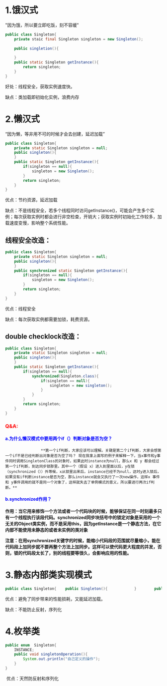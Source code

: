 # **1.饿汉式**

"因为饿，所以要立即吃饭，刻不容缓"

```java
public class Singleton{ 
    private staic final Singleton singleton = new Singleton();  
    
    public singletion(){  
        
    }       
    public static Singleton getInstance(){  
        return singleton;   
    }    
}
```

好处：线程安全，获取实例速度快。

缺点：类加载即初始化实例，浪费内存



# **2.懒汉式**

“因为懒，等非用不可的时候才会去创建，延迟加载”

```java
public class Singleton{  
    private static Singleton singleton = null;   
    public singleton(){    
    }      
    public static Singleton getInstance(){   
        if(singleton == null){  
            singleton = new Singleton();  
        }      
        return singleton;
    } 
}
```

优点：节约资源，延迟加载

缺点：不是线程安全，若多个线程同时访问getInstance()，可能会产生多个实例；每次获取实例时都会进行非空检查，开销大；获取实例时初始化工作较多，加载速度变慢，影响整个系统性能。



## **线程安全改造：**

```java
public class Singleton{  
    private static Singleton singleton = null;   
    public singleton(){       
    }     
    public synchronized static Singleton getInstance(){ 
        if(singleton == null){   
            singleton = new Singleton();    
        }      
        return singleton;  
    } 
}
```

优点：线程安全

缺点：每次获取实例都需要加锁，耗费资源。

## **double checklock改造：**

```java
public class Singleton{   
    private static Singleton singleton = null;     
    public singleton(){       
    }      
    public static Singleton getInstance(){   
        if(singleton == null){    
            synchronized(Singleton.class){      
                if(singleton == null){       
                    singleton = new singleton();    
                }          
            }      
        }      
        return singleton;   
    } 
}
```

### <span style="color:red">**Q&A:**</span>

####  **<span style="color:blue"> a.为什么懒汉模式中要用两个if（）判断对象是否为空？</span>**

  					**第一个if判断，大家应该可以理解。关键是第二个if判断，大家会想第一个if不是已经判断出对象是否为空了吗？ 现在我拿上面写的例子来解释一下，当x事件和y事件同时调用SingletonClass的对象时，如果此时instance为null，那么x 和 y 都会经过第一个if判断，到达同步锁那里。其中一个（假设 x）进入到里面以后，y在锁（synchronized（））外等候，x从锁里出来后，instance已经不为null，这时y进入锁后，如果没有if判断instance是否为空，那么instance就会又执行了一次new操作，这样x 事件和 y事件调用的就不是同一个对象了，这样就失去了单例模式的意义，所以要进行两次if判断。**

####   **<span style="color:blue"> b.synchronized作用？</span>**

​				**作用：当它用来修饰一个方法或者一个代码块的时候，能够保证在同一时刻最多只有一个线程执行该段代码。synchronized同步块括号中的锁定对象是采用的一个无关的Object类实例，而不是采用this，因为getInstance是一个静态方法，在它内部不能使用未静态的或者未实例的类对象**

​			**注意：在用synchronized关键字的时候，能缩小代码段的范围就尽量缩小，能在代码段上加同步就不要再整个方法上加同步。这样可以使代码更大程度的并发，否则，锁的代码段太长了，别的线程要等很久，会影响应用的性能。**

# **3.静态内部类实现模式**

```java
public class Singleton{    public Singleton(){            }        public static class InnerSingleton{        private static final Singleton singleton = new Singleton();    }        public static Singleton getInstance(){        return InnerSingleton.singleton;    } }
```

优点：避免了同步带来的性能损耗，又能延迟加载。

缺点：不能防止反射，序列化

# **4.枚举类**

```java
public enum  Singleton{   
    INSTANCE;       
    public void singletonOperation(){  
        System.out.println("自己定义的操作");  
    } 
}
```

​	优点：天然防反射和序列化